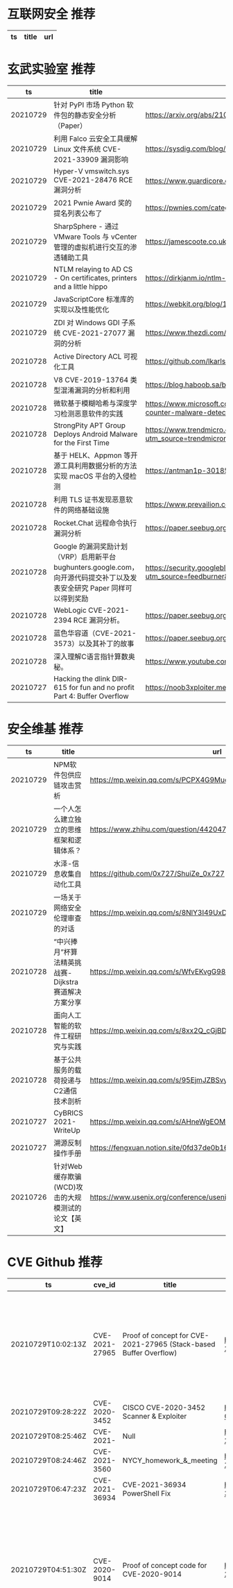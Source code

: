 # 互联网安全 推荐
| ts | title | url| 
| --- | --- | ---| 


# 玄武实验室 推荐
| ts | title | url| 
| --- | --- | ---| 
| 20210729 | 针对 PyPI 市场 Python 软件包的静态安全分析（Paper） | https://arxiv.org/abs/2107.12699| 
| 20210729 | 利用 Falco 云安全工具缓解 Linux 文件系统 CVE-2021-33909 漏洞影响 | https://sysdig.com/blog/cve-2021-33909-sequoia-falco-linux-filesystem/| 
| 20210729 | Hyper-V vmswitch.sys CVE-2021-28476 RCE 漏洞分析 | https://www.guardicore.com/labs/critical-vulnerability-in-hyper-v-allowed-attackers-to-exploit-azure/| 
| 20210729 | 2021 Pwnie Award 奖的提名列表公布了 | https://pwnies.com/category/nominations/?y=2021| 
| 20210729 | SharpSphere - 通过 VMware Tools 与 vCenter 管理的虚拟机进行交互的渗透辅助工具 | https://jamescoote.co.uk/introducing-sharpsphere/| 
| 20210729 | NTLM relaying to AD CS - On certificates, printers and a little hippo | https://dirkjanm.io/ntlm-relaying-to-ad-certificate-services/| 
| 20210729 | JavaScriptCore 标准库的实现以及性能优化 | https://webkit.org/blog/11934/optimizing-javascript-standard-library-functions-in-jsc/| 
| 20210729 | ZDI 对 Windows GDI 子系统 CVE-2021-27077 漏洞的分析 | https://www.thezdi.com/blog/2021/7/26/cve-2021-27077-selecting-bitmaps-into-mismatched-device-contexts| 
| 20210728 | Active Directory ACL 可视化工具 | https://github.com/lkarlslund/adalanche| 
| 20210728 | V8 CVE-2019-13764 类型混淆漏洞的分析和利用 | https://blog.haboob.sa/blog/cve-2019-13764-from-root-cause-to-bash| 
| 20210728 | 微软基于模糊哈希与深度学习检测恶意软件的实践 | https://www.microsoft.com/security/blog/2021/07/27/combing-through-the-fuzz-using-fuzzy-hashing-and-deep-learning-to-counter-malware-detection-evasion-techniques/| 
| 20210728 | StrongPity APT Group Deploys Android Malware for the First Time | https://www.trendmicro.com/en_us/research/21/g/strongpity-apt-group-deploys-android-malware-for-the-first-time.html?utm_source=trendmicroresearch&utm_medium=smk&utm_campaign=0721_aptgroup1| 
| 20210728 | 基于 HELK、Appmon 等开源工具利用数据分析的方法实现 macOS 平台的入侵检测 | https://antman1p-30185.medium.com/acting-red-seeing-blue-b04dd845c3dc| 
| 20210728 | 利用 TLS 证书发现恶意软件的网络基础设施 | https://www.prevailion.com/cert-safari-leveraging-tls-certificates-to-hunt-evil/| 
| 20210728 | Rocket.Chat 远程命令执行漏洞分析 | https://paper.seebug.org/1652/| 
| 20210728 | Google 的漏洞奖励计划（VRP）启用新平台 bughunters.google.com，向开源代码提交补丁以及发表安全研究 Paper 同样可以得到奖励 | https://security.googleblog.com/2021/07/a-new-chapter-for-googles-vulnerability.html?utm_source=feedburner&utm_medium=feed&utm_campaign=Feed%3A+GoogleOnlineSecurityBlog+%28Google+Online+Security+Blog%29| 
| 20210728 | WebLogic CVE-2021-2394 RCE 漏洞分析。 | https://paper.seebug.org/1655/| 
| 20210728 | 蓝色华容道（CVE-2021-3573）以及其补丁的故事 | https://paper.seebug.org/1653/| 
| 20210728 | 深入理解C语言指针算数奥秘。 | https://www.youtube.com/watch?v=zdzcTh9kUrc| 
| 20210727 | Hacking the dlink DIR-615 for fun and no profit Part 4: Buffer Overflow | https://noob3xploiter.medium.com/hacking-the-dlink-dir-615-for-fun-and-no-profit-part-4-buffer-overflow-f278ecfdb3c4| 


# 安全维基 推荐
| ts | title | url| 
| --- | --- | ---| 
| 20210729 | NPM软件包供应链攻击赏析 | https://mp.weixin.qq.com/s/PCPX4G9MucAMHH8pWpg6pQ| 
| 20210729 | 一个人怎么建立独立的思维框架和逻辑体系？ | https://www.zhihu.com/question/442047678/answer/1846239907| 
| 20210729 | 水泽-信息收集自动化工具 | https://github.com/0x727/ShuiZe_0x727| 
| 20210729 | 一场关于网络安全伦理审查的对话 | https://mp.weixin.qq.com/s/8NlY3I49UxDirA7Pe8h7Cw| 
| 20210728 | “中兴捧月”杯算法精英挑战赛-Dijkstra赛道解决方案分享 | https://mp.weixin.qq.com/s/WfvEKvgG98aBZNDfLQhaBg| 
| 20210728 | 面向人工智能的软件工程研究与实践 | https://mp.weixin.qq.com/s/8xx2Q_cGjBD8l_dNMFkhgg| 
| 20210728 | 基于公共服务的载荷投递与C2通信技术剖析 | https://mp.weixin.qq.com/s/95EjmJZBSvye1FuAu2J_pQ| 
| 20210727 | CyBRICS 2021-WriteUp | https://mp.weixin.qq.com/s/AHneWgEOMn98dQLp789QSA| 
| 20210727 | 溯源反制操作手册 | https://fengxuan.notion.site/0fd37de0b16b44b9a546304ff83f82e8| 
| 20210726 | 针对Web缓存欺骗(WCD)攻击的大规模测试的论文【英文】 | https://www.usenix.org/conference/usenixsecurity20/presentation/mirheidari| 


# CVE Github 推荐
| ts | cve_id | title | url | cve_detail| 
| --- | --- | --- | --- | ---| 
| 20210729T10:02:13Z | CVE-2021-27965 | Proof of concept for CVE-2021-27965 (Stack-based Buffer Overflow) | https://github.com/Crystalware/CVE-2021-27965 | The MsIo64.sys driver before 1.1.19.1016 in MSI Dragon Center before 2.0.98.0 has a buffer overflow that allows privilege escalation via a crafted 0x80102040, 0x80102044, 0x80102050, or 0x80102054 IOCTL request.| 
| 20210729T09:28:22Z | CVE-2020-3452 | CISCO CVE-2020-3452 Scanner & Exploiter | https://github.com/darklotuskdb/CISCO-CVE-2020-3452-Scanner-Exploiter | | 
| 20210729T08:25:46Z | CVE-2021- | Null | https://github.com/hanchen666/CVE-2021-XXXX | 未查询到CVE信息| 
| 20210729T08:24:46Z | CVE-2021-3560 | NYCY_homework_&_meeting | https://github.com/BizarreLove/CVE-2021-3560 | 未查询到CVE信息| 
| 20210729T06:47:23Z | CVE-2021-36934 | CVE-2021-36934 PowerShell Fix | https://github.com/tda90/CVE-2021-36934 | Windows Elevation of Privilege Vulnerability| 
| 20210729T04:51:30Z | CVE-2020-9014 | Proof of concept code for CVE-2020-9014 | https://github.com/Crystalware/CVE-2020-9014 | In Epson iProjection v2.30, the driver file (EMP_NSAU.sys) allows local users to cause a denial of service (BSOD) via crafted input to the virtual audio device driver with IOCTL 0x9C402402, 0x9C402406, or 0x9C40240A. \Device\EMPNSAUIO and \DosDevices\EMPNSAU are similarly affected.| 
| 20210729T04:13:11Z | CVE-2020-5248 | CVE-2020-5248 | https://github.com/Mkway/CVE-2020-5248 | GLPI before before version 9.4.6 has a vulnerability involving a default encryption key. GLPIKEY is public and is used on every instance. This means anyone can decrypt sensitive data stored using this key. It is possible to change the key before installing GLPI. But on existing instances, data must be reencrypted with the new key. Problem is we can not know which columns or rows in the database are using that; espcially from plugins. Changing the key without updating data would lend in bad password sent from glpi; but storing them again from the UI will work.| 
| 20210729T03:57:57Z | CVE-2021-3438 | Proof of concept code for CVE-2021-3438 | https://github.com/Crystalware/CVE-2021-3438 | A potential buffer overflow in the software drivers for certain HP LaserJet products and Samsung product printers could lead to an escalation of privilege.| 
| 20210728T15:12:28Z | CVE-2020-0041 | My implementation of CVE-2020-0041 | https://github.com/Byte-Master-101/CVE-2020-0041 | In binder_transaction of binder.c, there is a possible out of bounds write due to an incorrect bounds check. This could lead to local escalation of privilege with no additional execution privileges needed. User interaction is not needed for exploitation.Product: AndroidVersions: Android kernelAndroid ID: A-145988638References: Upstream kernel| 
| 20210728T14:51:57Z | CVE-2021-3438 | Detection and remediation for CVE-2021-3438 with Powershell | https://github.com/TobiasS1402/CVE-2021-3438 | A potential buffer overflow in the software drivers for certain HP LaserJet products and Samsung product printers could lead to an escalation of privilege.| 


# klee on Github 推荐
| ts | title | url | stars | forks| 
| --- | --- | --- | --- | ---| 
| 20210729T10:51:58Z | An open-source Chinese font derived from Fontworks% Klee One. 一款基于 FONTWORKS 的 Klee One 的开源中文字体。 | https://github.com/lxgw/LxgwWenKai | 2413 | 57| 
| 20210729T09:58:55Z | A RISC-V RV32 virtual prototype based on riscv-vp with symbolic execution support | https://github.com/agra-uni-bremen/symex-vp | 2 | 0| 
| 20210729T05:02:29Z | ⬇️ File Upload/sharing application, used by thousands of webmasters since 2007.  | https://github.com/kleeja-official/kleeja | 125 | 36| 
| 20210728T20:17:10Z | Null | https://github.com/JaimePSantos/ResearchKlee | 0 | 0| 
| 20210728T14:52:19Z | Create CFGs and compute complexity metrics for Python, C++, and Java code. | https://github.com/hmc-alpaqa/metrinome | 18 | 0| 
| 20210728T06:45:21Z | Null | https://github.com/vitaliiomelchenko/kleene | 0 | 0| 
| 20210728T06:14:57Z | Symbiotic is a tool for finding bugs in computer programs based on instrumentation, program slicing and KLEE | https://github.com/staticafi/symbiotic | 216 | 35| 
| 20210727T20:25:06Z | RVT is a collection of tools/libraries to support both static and dynamic verification of Rust programs. | https://github.com/project-oak/rust-verification-tools | 167 | 16| 
| 20210727T00:45:25Z | Null | https://github.com/adamhumphriescs/TASE_KLEE | 0 | 0| 
| 20210726T19:32:48Z | Website for the KLEE project: https://klee.github.io/ | https://github.com/klee/klee.github.io | 15 | 45| 


# s2e on Github 推荐
| ts | title | url | stars | forks| 
| --- | --- | --- | --- | ---| 
| 20210729T07:15:00Z | Null | https://github.com/Chanel-B/S2E_Projects | 0 | 0| 
| 20210727T06:34:28Z | Simulator for S2Engine architucture , a CNN accelerator | https://github.com/BUAA-CI-Lab/S2EngineSimulator | 2 | 1| 
| 20210726T07:22:48Z | S2E: A platform for multi-path program analysis with selective symbolic execution. | https://github.com/S2E/s2e | 145 | 35| 
| 20210723T02:37:08Z | Config files for my GitHub profile. | https://github.com/s2ensei/s2ensei | 0 | 0| 
| 20210722T10:37:33Z | Null | https://github.com/Feddouuu/s2e_federico | 0 | 0| 
| 20210722T09:13:59Z | Null | https://github.com/Djeufo/22GithubTestProject_S2E | 0 | 0| 
| 20210722T09:13:59Z | Null | https://github.com/Chanel-B/22GithubTestProject_S2E | 0 | 0| 
| 20210721T14:56:09Z | Automatic Exploit Generation (AEG) tool based on S2E 2.X | https://github.com/aesophor/baphomet | 3 | 0| 
| 20210716T08:48:51Z | Season 2, Episode 1 - In this episode we look at how to correctly host your HTML files, and reverse proxy the ws/ (Websocket) connections back to the Asterisk Service. It%s all done on a single local instance so we are using a self signed certificate. | https://github.com/InnovateAsterisk/S2E1 | 0 | 0| 
| 20210714T02:13:53Z | GUI Configuration tool for WIZnet serial to ethernet devices. | https://github.com/Wiznet/WIZnet-S2E-Tool-GUI | 13 | 8| 


# exploit on Github 推荐
| ts | title | url | stars | forks| 
| --- | --- | --- | --- | ---| 
| 20210729T12:09:09Z | Moving Object Segmentation in 3D LiDAR Data: A Learning-based Approach Exploiting Sequential Data (RAL/IROS 2021) | https://github.com/PRBonn/LiDAR-MOS | 115 | 17| 
| 20210729T12:06:56Z | Some simple python scripts that can be used to discover and exploit vulnerabilities  | https://github.com/shin0x/Python-Security-Scripts | 0 | 0| 
| 20210729T12:03:12Z | Open-Source Vulnerability Intelligence Center - Unified source of vulnerability, exploit and threat Intelligence feeds | https://github.com/Patrowl/PatrowlHearsData | 29 | 14| 
| 20210729T12:00:51Z | Blueborne CVE-2017-0781 Android heap overflow vulnerability | https://github.com/ojasookert/CVE-2017-0781 | 78 | 40| 
| 20210729T11:58:09Z | Model of resource exploitation of Iron Age communities in southwest Anatolia. To be presented at ReSoc conference | https://github.com/driesdaems10/Resoc | 1 | 1| 
| 20210729T11:44:26Z | E3C is a freely available multilingual corpus (Italian, English, French, Spanish, and Basque) of semantically annotated clinical narratives to allow for the linguistic analysis, benchmarking, and training of information extraction systems. It consists of two types of annotations: (i) clinical entities: pathologies, symptoms, procedures, body parts, etc., according to standard clinical taxonomies (i.e. SNOMED-CT, ICD-10); and (ii) temporal information and factuality: events, time expressions, and temporal relations according to the THYME standard. The corpus is organised into three layers, with different purposes. Layer 1: about 25K tokens per language with full manual annotation of clinical entities, temporal information and factuality, for benchmarkingand linguistic analysis. Layer 2: 50-100K tokens per language with semi-automatic annotations of clinical entities, to be used to train baseline systems. Layer 3: about 1M tokens per language of non-annotated medical documents to be exploited by semi-supervised approaches. Researchers can use the benchmark training and test splits of our corpus to develop and test their own models. We trained several deep learning based models and provide baselines using the benchmark. Both the corpus and the built models will be available through the ELG platform.  | https://github.com/hltfbk/E3C-Corpus | 0 | 1| 
| 20210729T11:12:54Z | PacketLimiter is a open-source packet limiter to fix minecraft exploits with version support for 1.7 to 1.17. | https://github.com/HakanGulgen/packetlimiter | 0 | 0| 
| 20210729T11:06:16Z | Exploiting a buffer overflow vulnerability with ROP chains. | https://github.com/kavishkagihan/ROP-Buffer-overflow | 0 | 0| 
| 20210729T11:04:00Z | Null | https://github.com/seapaddy/php-exploit | 0 | 0| 
| 20210729T10:59:51Z | A Discord bot for collecting statistics about emojis% exploitation in a guild. The bot is currently in alpha and talking in Russian. The English language will be added in the future. | https://github.com/VovaOneReal/TheCollectorOfEmojisStats | 0 | 0| 


# backdoor on Github 推荐
| ts | title | url | stars | forks| 
| --- | --- | --- | --- | ---| 
| 20210729T11:25:14Z | CredPhish is a PowerShell script designed to invoke legitimate credential prompts and exfiltrate passwords over DNS. | https://github.com/tokyoneon/CredPhish | 65 | 8| 
| 20210729T10:02:04Z | Here is the reverse_backdoor using reverse TCP model.It%s only for educational purpose not harm any device. | https://github.com/sainathreddy0207/reverse_backdoor | 0 | 0| 
| 20210729T09:15:54Z | Invisible, customizable backdoor for Minecraft Spigot Plugins. | https://github.com/ThiccIndustries/Minecraft-Backdoor | 20 | 6| 
| 20210729T08:27:04Z | Python AV Evasion Tools | https://github.com/G1ft3dC0d3/MsfMania | 189 | 45| 
| 20210729T07:49:48Z | The code of AAAI-21 paper Defending against Backdoors in Federated Learning with Robust Learning Rate. | https://github.com/TinfoilHat0/Defending-Against-Backdoors-with-Robust-Learning-Rate | 0 | 0| 
| 20210729T02:47:49Z | Simple multi client Backdoor, with Python. | https://github.com/zNairy/Sonaris | 6 | 0| 
| 20210729T02:40:38Z | Null | https://github.com/jjy1994/BackdoorSSL | 3 | 0| 
| 20210729T01:09:26Z | A batch script for taking information. A bit overdeveloped, and kind of useless. | https://github.com/Takaovi/BatchStealer | 11 | 2| 
| 20210728T23:34:32Z | vuln scanner, web spider, web scanner, auto exploiter, fuzzer, dll injector, shellcoder, backdoors, rootkits, debugger framework | https://github.com/irackit/softkeys | 0 | 0| 
| 20210728T20:56:06Z | pybotnet -  Library for building botnet ,backdoor or trojan with Telegram control panel | https://github.com/onionj/pybotnet | 10 | 5| 


# symbolic execution on Github 推荐
| ts | title | url | stars | forks| 
| --- | --- | --- | --- | ---| 
| 20210729T10:41:45Z | The symbolic execution engine powering the K Framework | https://github.com/kframework/kore | 153 | 33| 
| 20210729T10:12:17Z | Symbolic execution tool for Sail ISA specifications | https://github.com/rems-project/isla | 17 | 3| 
| 20210729T10:11:24Z | Triton is a Dynamic Binary Analysis (DBA) framework. It provides internal components like a Dynamic Symbolic Execution (DSE) engine, a dynamic taint engine, AST representations of the x86, x86-64, ARM32 and AArch64 Instructions Set Architecture (ISA), SMT simplification passes, an SMT solver interface and, the last but not least, Python bindings. | https://github.com/JonathanSalwan/Triton | 1852 | 388| 
| 20210729T09:58:55Z | A RISC-V RV32 virtual prototype based on riscv-vp with symbolic execution support | https://github.com/agra-uni-bremen/symex-vp | 2 | 0| 
| 20210729T09:13:56Z | Symbolic execution tool | https://github.com/trailofbits/manticore | 2402 | 354| 
| 20210729T08:49:54Z | Monster is a symbolic execution engine for 64-bit RISC-U code | https://github.com/cksystemsgroup/monster | 6 | 3| 
| 20210729T05:35:35Z | KLEE Symbolic Execution Engine | https://github.com/klee/klee | 1734 | 499| 
| 20210728T19:21:09Z | symbolic execution plugin for binary ninja | https://github.com/borzacchiello/seninja | 91 | 6| 
| 20210728T08:47:28Z | A toy symbolic execution engine, supporting the blog article ... | https://github.com/synacktiv/toy-wasm-symbexp | 2 | 0| 
| 20210727T22:46:24Z | Symbolic execution in radare2 with angr | https://github.com/0xchase/modality | 40 | 1| 


# big4 on Github 推荐
| ts | title | url | stars | forks| 
| --- | --- | --- | --- | ---| 
| 20210726T22:04:21Z | Network data storage servlet (NDSS) is a tool to store any information you wish and to make it available for you and your applications. It could be, ie. a storage for your application properties. You can access your properties, using its name and your application id, both defined by you. Each property within one application id has to be unique. You can have as many properties and applications as you wish. Maximum size of property name is 35 characters and maximum size of its value is 10kB (10240 characters). | https://github.com/mabalew/ndss | 0 | 0| 
| 20210726T05:04:11Z | Null | https://github.com/vanzeunu/ndssss | 0 | 0| 
| 20210724T08:23:33Z | SAGE: Steering the Adversarial Generation of Examples with Accelerations | https://github.com/NDSSSAGE/NDSS_SAGE | 0 | 0| 
| 20210723T14:58:47Z | Original implementation of FlowPrint as in the NDSS %20 paper | https://github.com/Thijsvanede/FlowPrint | 51 | 18| 
| 20210723T14:58:42Z | Code for the paper %FlowLens: Enabling Efficient Flow Classification for ML-based Network Security Applications% [NDSS %21] | https://github.com/dmbb/FlowLens | 6 | 1| 
| 20210714T18:32:46Z | A penetration testing tool for finding file upload bugs (NDSS 2020) | https://github.com/WSP-LAB/FUSE | 158 | 37| 
| 20210707T02:42:39Z | Code for NDSS 2021 Paper %Manipulating the Byzantine: Optimizing Model Poisoning Attacks and Defenses Against Federated Learning% | https://github.com/vrt1shjwlkr/NDSS21-Model-Poisoning | 17 | 3| 
| 20210701T12:57:09Z | Easier Way For Get PDF Of Papers On NDSS Website | https://github.com/tbbatbb/NDSS_Downloader | 0 | 0| 
| 20210701T11:50:34Z | Auxiliary material for NDSS%20 paper: On Using Application-Layer Middlebox Protocols for Peeking Behind NAT Gateways | https://github.com/RUB-SysSec/MiddleboxProtocolStudy | 2 | 2| 


# fuzz on Github 推荐
| ts | title | url | stars | forks| 
| --- | --- | --- | --- | ---| 
| 20210729T12:15:19Z | OSS-Fuzz vulnerabilities for OSV. | https://github.com/google/oss-fuzz-vulns | 20 | 8| 
| 20210729T12:12:22Z | Null | https://github.com/epsonik/FuzzyDescV2 | 0 | 0| 
| 20210729T11:43:58Z | Lists to FUZZ the hack out of a target in a noisy way... | https://github.com/haxcited/xorcist | 0 | 0| 
| 20210729T11:16:26Z | Personal website of Laurence Hughes | https://github.com/fuzzylogicxx/fuzzylogic | 3 | 1| 
| 20210729T10:56:39Z | Fuzzy Text watchface for Garmin devices | https://github.com/nels0nwu/fuzzy-text | 0 | 0| 
| 20210729T10:40:54Z | Null | https://github.com/s9varesc/url-fuzzing-results | 0 | 0| 
| 20210729T10:37:29Z | Null | https://github.com/zyrouge/fuzzle | 0 | 1| 
| 20210729T10:24:07Z | 针对小型应用服务搜索场景的工具包（也可部署为独立服务） | https://github.com/kc910521/MiniSearch | 5 | 0| 
| 20210729T10:21:02Z | Null | https://github.com/syi07030/incognito-project_web-fuzzing | 0 | 0| 
| 20210729T09:39:10Z | Null | https://github.com/anhduy0911/FuzzyPropose | 0 | 0| 



# 日更新程序
